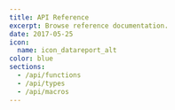 ```yaml
---
title: API Reference
excerpt: Browse reference documentation.
date: 2017-05-25
icon:
  name: icon_datareport_alt
color: blue
sections:
  - /api/functions
  - /api/types
  - /api/macros
---
```

